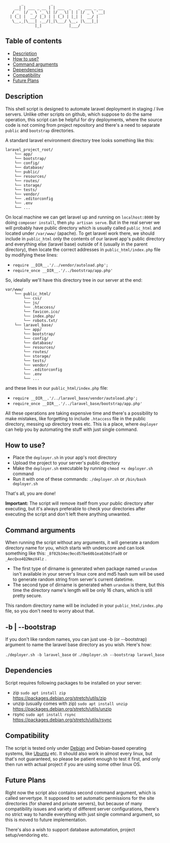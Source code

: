 	       _            _
	    __| | ___ _ __ | | ___  _   _  ___ _ __
	   / _` |/ _ \ '_ \| |/ _ \| | | |/ _ \ '__|
	  | (_| |  __/ |_) | | (_) | |_| |  __/ |
	   \__,_|\___| .__/|_|\___/ \__, |\___|_|
	             |_|            |___/


## Table of contents

- [Description](#description)
- [How to use?](#how-to-use)
- [Command arguments](#command-arguments)
- [Dependencies](#dependencies)
- [Compatibility](#Compatibility)
- [Future Plans](#future-plans)

## Description

This shell script is designed to automate laravel deployment in staging / live servers. Unlike other scripts on github, which suppose to do the same operation, this script can be helpful for dry deployments, where the source code is not coming from project repository and there's a need to separate `public` and `bootstrap` directories.

A standard laravel environment directory tree looks something like this:

```text
laravel_project_root/
	└── app/
	└── bootstrap/
	└── config/
	└── database/
	└── public/
	└── resources/
	└── routes/
	└── storage/
	└── tests/
	└── vendor/
	└── .editorconfig
	└── .env
	└── ...
``` 

On local machine we can get laravel up and running on `localhost:8000` by doing `composer install`, then `php artisan serve`. But in the real server we will probably have public directory which is usually called `public_html` and located under `/var/www/` (apache). To get laravel work there, we should include in `public_html` only the contents of our laravel app's public directory and everything else (laravel base) outside of it (usually in the parent directory), then locate the correct addresses in `public_html/index.php` file by modifying these lines:

- `require __DIR__.'/../vendor/autoload.php';`
- `require_once __DIR__.'/../bootstrap/app.php'`

So, idealally we'll have this directory tree in our server at the end:

```text
var/www/
	└── public_html/
		└── css/
		└── js/
		└── .htaccess/
		└── favicon.ico/
		└── index.php/
		└── robots.txt/
	└── laravel_base/
		└── app/
		└── bootstrap/
		└── config/
		└── database/
		└── resources/
		└── routes/
		└── storage/
		└── tests/
		└── vendor/
		└── .editorconfig
		└── .env
		└── ...
```
and these lines in our `public_html/index.php` file:

- `require __DIR__.'/../laravel_base/vendor/autoload.php';`
- `require_once __DIR__.'/../laravel_base/bootstrap/app.php'`

All these operations are taking expensive time and there's a possibility to make mistakes, like forgetting to include `.htaccess` file in the public directory, messing up directory trees etc. This is a place, where `deployer` can help you by automating the stuff with just single command.


## How to use?

- Place the `deployer.sh` in your app's root directory
- Upload the project to your server's public directory
- Make the `deployer.sh` executable by running `chmod +x deployer.sh` command
- Run it with one of these commands: `./deployer.sh` or `/bin/bash deployer.sh`

That's all, you are done!

**Important:**  The script will remove itself from your public directory after executing, but it's always preferable to check your directories after executing the script and don't left there anything unwanted.

## Command arguments

When running the script without any arguments, it will generate a random directory name for you, which starts with underscore and can look something like this:  `_8f02b34ec9ecd57be60b1ea638e3fad0` or `_AecQxo4Q2NmzX4lz` . 

- The first type of dirname is generated when package named `urandom` isn't available in your server's linux core and md5 hash sum will be used to generate random string from server's current datetime. 
- The second type of dirname is generated when `urandom` is there, but this time the directory name's length will be only 16 chars, which is still pretty secure.

This random directory name will be included in your `public_html/index.php` file, so you don't need to worry about that.

## -b | --bootstrap

If you don't like random names, you can just use -b (or --bootstrap) argument to name the laravel base directory as you wish. Here's how:

`./deployer.sh -b laravel_base` or `./deployer.sh --bootstrap laravel_base`

## Dependencies

Script requires following packages to be installed on your server:

- zip `sudo apt install zip` 
&nbsp;&nbsp;&nbsp;&nbsp;&nbsp; https://packages.debian.org/stretch/utils/zip
- unzip (usually comes with zip) `sudo apt install unzip` 
&nbsp;&nbsp;&nbsp;&nbsp;&nbsp; https://packages.debian.org/stretch/utils/unzip
- rsync `sudo apt install rsync` 
&nbsp;&nbsp;&nbsp;&nbsp;&nbsp; https://packages.debian.org/stretch/utils/rsync

## Compatibility

The script is tested only under [Debian](https://www.debian.org/) and Debian-based operating systems, like [Ubuntu](https://www.ubuntu.com/) etc. It should also work in almost every linux, but that's not guaranteed, so please be patient enough to test it first, and only then run with actual project if you are using some other linux OS.

## Future Plans

Right now the script also contains second command argument, which is called servertype. It supposed to set automatic permissions for the site directories (for shared and private servers), but because of many compatibility issues and variety of different server configurations, there's no strict way to handle everything with just single command argument, so this is moved to future implementation.

There's also a wish to support database automatation, project setup/vendoring etc.